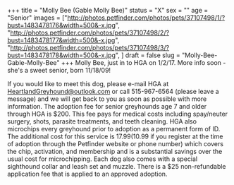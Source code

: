 +++
title = "Molly Bee (Gable Molly Bee)"
status = "X"
sex = ""
age = "Senior"
images = ["http://photos.petfinder.com/photos/pets/37107498/1/?bust=1483478176&width=500&-x.jpg",
"http://photos.petfinder.com/photos/pets/37107498/2/?bust=1483478177&width=500&-x.jpg",
"http://photos.petfinder.com/photos/pets/37107498/3/?bust=1483478178&width=500&-x.jpg",
]
draft = false
slug = "Molly-Bee-Gable-Molly-Bee"
+++
Molly Bee, just in to HGA on 1/2/17. More info soon - she's a sweet senior, born 11/18/09!

If you would like to meet this dog, please e-mail HGA at HeartlandGreyhound@outlook.com or call 515-967-6564 (please leave a message) and we will get back to you as soon as possible with more information. The adoption fee for senior greyhounds age 7 and older  through HGA is $200. This fee pays for medical costs including spay/neuter surgery, shots, parasite treatments, and teeth cleaning. HGA also microchips every greyhound prior to adoption as a permanent form of ID. The additional cost for this service is $17.99 ($10.99 if you register at the time of adoption through the Petfinder website or phone number) which covers the chip, activation, and membership and is a substantial savings over the usual cost for microchipping. Each dog also comes with a special sighthound collar and leash set and muzzle. There is a $25 non-refundable application fee that is applied to an approved adoption.
